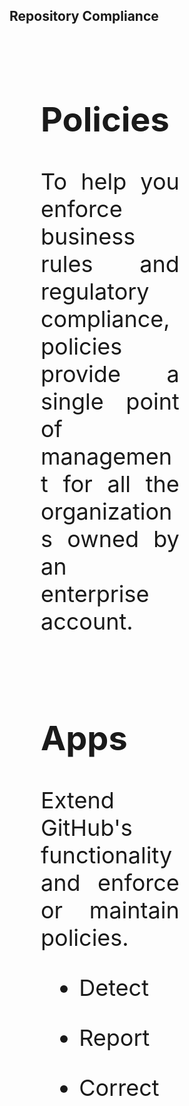 ## Repository Compliance

<br>

<div>
<div style="text-align: justify; font-size: 36px; float: left; width: 44%; padding: 10px 50px 10px 50px;">

## Policies

To help you enforce business rules and regulatory compliance, policies provide a single point of management for all the organizations owned by an enterprise account.

</div>
<div style="text-align: justify; font-size: 36px; float: left; width: 44%; padding: 10px 50px 10px 50px;">

## Apps

Extend GitHub's functionality and enforce or maintain policies.

- Detect

- Report

- Correct

</div>
</div>




